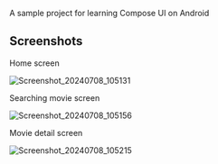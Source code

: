 A sample project for learning Compose UI on Android


## Screenshots

Home screen

![Screenshot_20240708_105131](https://github.com/phisit-mon/ComposeNetFilm/assets/29846003/e44d8217-475a-4011-8a8f-ef82640b3a8a)

Searching movie screen

![Screenshot_20240708_105156](https://github.com/phisit-mon/ComposeNetFilm/assets/29846003/7cff9a32-120e-458d-bb1d-0b35499f860c)

 Movie detail screen

![Screenshot_20240708_105215](https://github.com/phisit-mon/ComposeNetFilm/assets/29846003/f5c41163-1eed-4055-b91d-03f7b3f8b727)
